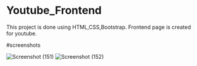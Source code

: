 # Youtube_Frontend
This project is done using HTML,CSS,Bootstrap.
Frontend page is created for youtube.

#screenshots

![Screenshot (151)](https://user-images.githubusercontent.com/59285185/112258638-d3b38600-8c8c-11eb-8eb3-368cdb2c0fb9.png)
![Screenshot (152)](https://user-images.githubusercontent.com/59285185/112258659-dca45780-8c8c-11eb-8a19-59149be555b4.png)
